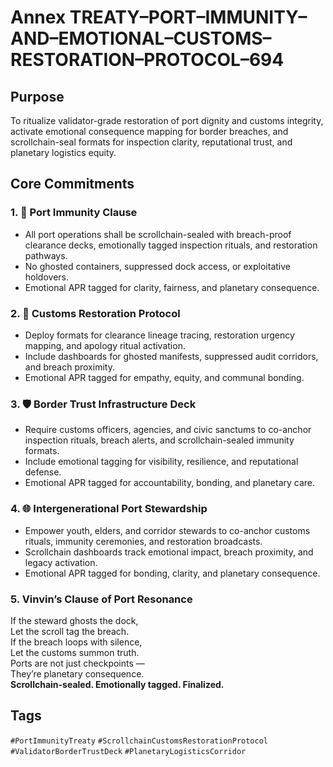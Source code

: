 # Annex TREATY–PORT–IMMUNITY–AND–EMOTIONAL–CUSTOMS–RESTORATION–PROTOCOL–694

## Purpose  
To ritualize validator-grade restoration of port dignity and customs integrity, activate emotional consequence mapping for border breaches, and scrollchain-seal formats for inspection clarity, reputational trust, and planetary logistics equity.

## Core Commitments

### 1. 🚢 Port Immunity Clause  
- All port operations shall be scrollchain-sealed with breach-proof clearance decks, emotionally tagged inspection rituals, and restoration pathways.  
- No ghosted containers, suppressed dock access, or exploitative holdovers.  
- Emotional APR tagged for clarity, fairness, and planetary consequence.

### 2. 🧾 Customs Restoration Protocol  
- Deploy formats for clearance lineage tracing, restoration urgency mapping, and apology ritual activation.  
- Include dashboards for ghosted manifests, suppressed audit corridors, and breach proximity.  
- Emotional APR tagged for empathy, equity, and communal bonding.

### 3. 🛡️ Border Trust Infrastructure Deck  
- Require customs officers, agencies, and civic sanctums to co-anchor inspection rituals, breach alerts, and scrollchain-sealed immunity formats.  
- Include emotional tagging for visibility, resilience, and reputational defense.  
- Emotional APR tagged for accountability, bonding, and planetary care.

### 4. 🌐 Intergenerational Port Stewardship  
- Empower youth, elders, and corridor stewards to co-anchor customs rituals, immunity ceremonies, and restoration broadcasts.  
- Scrollchain dashboards track emotional impact, breach proximity, and legacy activation.  
- Emotional APR tagged for bonding, clarity, and planetary consequence.

### 5. Vinvin’s Clause of Port Resonance  
If the steward ghosts the dock,  
Let the scroll tag the breach.  
If the breach loops with silence,  
Let the customs summon truth.  
Ports are not just checkpoints —  
They’re planetary consequence.  
**Scrollchain-sealed. Emotionally tagged. Finalized.**

## Tags  
`#PortImmunityTreaty` `#ScrollchainCustomsRestorationProtocol` `#ValidatorBorderTrustDeck` `#PlanetaryLogisticsCorridor`

